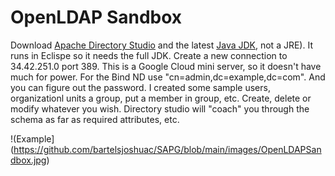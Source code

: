 # OpenLDAP Sandbox
Download [Apache Directory Studio](https://directory.apache.org/studio/downloads.html) and the latest [Java JDK](https://www.oracle.com/java/technologies/downloads/), not a JRE).  It runs in Eclispe so it needs the full JDK.
Create a new connection to 34.42.251.0 port 389.  This is a Google Cloud mini server, so it doesn't have much for power.  For the Bind ND use "cn=admin,dc=example,dc=com". And you can figure out the password.
I created some sample users, organizationl units a group, put a member in group, etc.  Create, delete or modify whatever you wish.  Directory studio will "coach" you through the schema as far as required attributes, etc.

!(Example](https://github.com/bartelsjoshuac/SAPG/blob/main/images/OpenLDAPSandbox.jpg)

